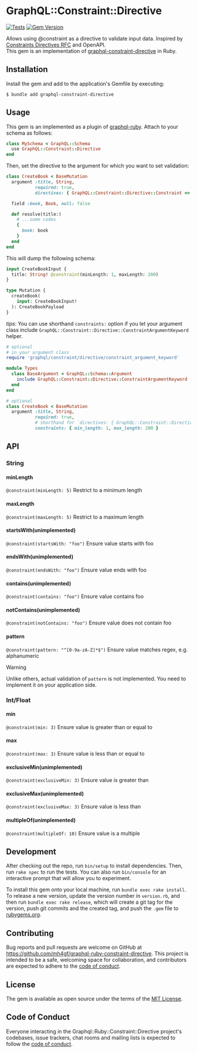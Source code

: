 # GraphQL::Constraint::Directive
[![Tests](https://github.com/MH4GF/graphql-ruby-constraint-directive/actions/workflows/main.yml/badge.svg)](https://github.com/MH4GF/graphql-ruby-constraint-directive/actions/workflows/main.yml)
[![Gem Version](https://badge.fury.io/rb/graphql-constraint-directive.svg)](https://rubygems.org/gems/graphql-constraint-directive)

Allows using @constraint as a directive to validate input data. Inspired by [Constraints Directives RFC](https://github.com/IvanGoncharov/graphql-constraints-spec) and OpenAPI.  
This gem is an implementation of [graphql-constraint-directive](https://github.com/confuser/graphql-constraint-directive) in Ruby.

## Installation

Install the gem and add to the application's Gemfile by executing:

    $ bundle add graphql-constraint-directive

## Usage

This gem is an implemented as a plugin of [graphql-ruby](https://github.com/rmosolgo/graphql-ruby/). Attach to your schema as follows:

```ruby
class MySchema < GraphQL::Schema
  use GraphQL::Constraint::Directive
end
```

Then, set the directive to the argument for which you want to set validation:

```ruby
class CreateBook < BaseMutation
  argument :title, String,
           required: true,
           directives: { GraphQL::Constraint::Directive::Constraint => { min_length: 1, max_length: 200 } }

  field :book, Book, null: false

  def resolve(title:)
    # ...some codes
    {
      book: book
    }
  end
end
```

This will dump the following schema:

```graphql
input CreateBookInput {
  title: String! @constraint(minLength: 1, maxLength: 200)
}

type Mutation {
  createBook(
    input: CreateBookInput!
  ): CreateBookPayload
}
```

*tips:* You can use shorthand `constraints:` option if you let your argument class include `GraphQL::Constraint::Directive::ConstraintArgumentKeyword` helper.

```ruby
# optional
# in your argument class
require 'graphql/constraint/directive/constraint_argument_keyword'

module Types
  class BaseArgument < GraphQL::Schema::Argument
    include GraphQL::Constraint::Directive::ConstraintArgumentKeyword
  end
end
```

```ruby
# optional
class CreateBook < BaseMutation
  argument :title, String,
           required: true,
           # shorthand for `directives: { GraphQL::Constraint::Directive::Constraint =>...`
           constraints: { min_length: 1, max_length: 200 }
```

## API
### String
#### minLength
```@constraint(minLength: 5)```
Restrict to a minimum length

#### maxLength
```@constraint(maxLength: 5)```
Restrict to a maximum length

#### startsWith(unimplemented)
```@constraint(startsWith: "foo")```
Ensure value starts with foo

#### endsWith(unimplemented)
```@constraint(endsWith: "foo")```
Ensure value ends with foo

#### contains(unimplemented)
```@constraint(contains: "foo")```
Ensure value contains foo

#### notContains(unimplemented)
```@constraint(notContains: "foo")```
Ensure value does not contain foo

#### pattern
```@constraint(pattern: "^[0-9a-zA-Z]*$")```
Ensure value matches regex, e.g. alphanumeric

> [!WARNING]
> Unlike others, actual validation of `pattern` is not implemented. You need to implement it on your application side.

### Int/Float
#### min
```@constraint(min: 3)```
Ensure value is greater than or equal to

#### max
```@constraint(max: 3)```
Ensure value is less than or equal to

#### exclusiveMin(unimplemented)
```@constraint(exclusiveMin: 3)```
Ensure value is greater than

#### exclusiveMax(unimplemented)
```@constraint(exclusiveMax: 3)```
Ensure value is less than

#### multipleOf(unimplemented)
```@constraint(multipleOf: 10)```
Ensure value is a multiple

## Development

After checking out the repo, run `bin/setup` to install dependencies. Then, run `rake spec` to run the tests. You can also run `bin/console` for an interactive prompt that will allow you to experiment.

To install this gem onto your local machine, run `bundle exec rake install`. To release a new version, update the version number in `version.rb`, and then run `bundle exec rake release`, which will create a git tag for the version, push git commits and the created tag, and push the `.gem` file to [rubygems.org](https://rubygems.org).

## Contributing

Bug reports and pull requests are welcome on GitHub at https://github.com/mh4gf/graphql-ruby-constraint-directive. This project is intended to be a safe, welcoming space for collaboration, and contributors are expected to adhere to the [code of conduct](https://github.com/[USERNAME]/graphql-ruby-constraint-directive/blob/main/CODE_OF_CONDUCT.md).

## License

The gem is available as open source under the terms of the [MIT License](https://opensource.org/licenses/MIT).

## Code of Conduct

Everyone interacting in the Graphql::Ruby::Constraint::Directive project's codebases, issue trackers, chat rooms and mailing lists is expected to follow the [code of conduct](https://github.com/[USERNAME]/graphql-ruby-constraint-directive/blob/main/CODE_OF_CONDUCT.md).
